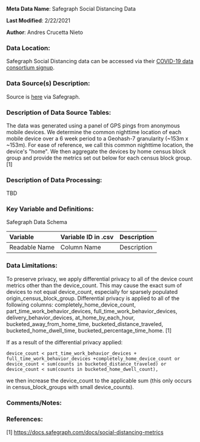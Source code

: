 **Meta Data Name**: Safegraph Social Distancing Data

**Last Modified**: 2/22/2021

**Author**: Andres Crucetta Nieto

### Data Location: 

Safegraph Social Distancing data can be accessed via their [COVID-19 data consortium signup](https://www.safegraph.com/covid-19-data-consortium).

### Data Source(s) Description:  
Source is [here](https://docs.safegraph.com/docs/social-distancing-metrics) via Safegraph. 

### Description of Data Source Tables: 
The data was generated using a panel of GPS pings from anonymous mobile devices. We determine the common nighttime location of each mobile device over a 6 week period to a Geohash-7 granularity (~153m x ~153m). For ease of reference, we call this common nighttime location, the device's "home". We then aggregate the devices by home census block group and provide the metrics set out below for each census block group. [1]

### Description of Data Processing: 
TBD

### Key Variable and Definitions:

Safegraph Data Schema

| Variable | Variable ID in .csv | Description |
|:---------|:--------------------|:------------|
| Readable Name | Column Name | Description |

### Data Limitations:
To preserve privacy, we apply differential privacy to all of the device count metrics other than the device_count. This may cause the exact sum of devices to not equal device_count, especially for sparsely populated origin_census_block_group. Differential privacy is applied to all of the following columns: completely_home_device_count, part_time_work_behavior_devices, full_time_work_behavior_devices, delivery_behavior_devices, at_home_by_each_hour, bucketed_away_from_home_time, bucketed_distance_traveled, bucketed_home_dwell_time, bucketed_percentage_time_home. [1]

If as a result of the differential privacy applied:

    device_count < part_time_work_behavior_devices + full_time_work_behavior_devices +completely_home_device_count or
    device_count < sum(counts in bucketed_distance_traveled) or
    device_count < sum(counts in bucketed_home_dwell_count),

we then increase the device_count to the applicable sum (this only occurs in census_block_groups with small device_counts).

### Comments/Notes:

### References:
[1] https://docs.safegraph.com/docs/social-distancing-metrics
